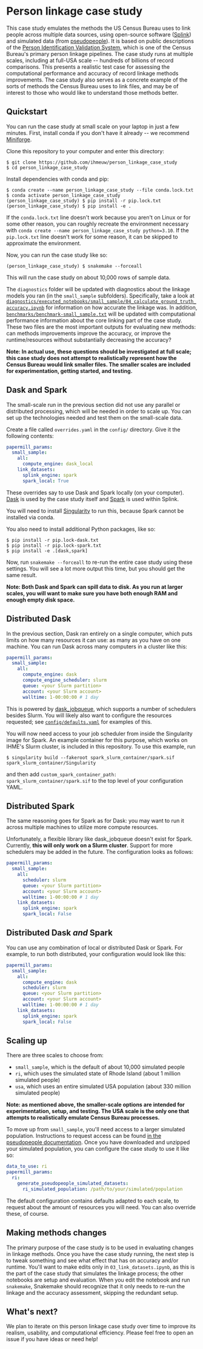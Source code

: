 # Person linkage case study

This case study emulates the methods the US Census Bureau
uses to link people across multiple data sources,
using open-source software
([Splink](https://moj-analytical-services.github.io/splink/index.html))
and simulated data (from [pseudopeople](https://pseudopeople.readthedocs.io/en/latest/)).
It is based on public descriptions of the [Person Identification Validation System](https://www.census.gov/about/adrm/linkage/projects/pvs.html),
which is one of the Census Bureau's primary person linkage pipelines.
The case study runs at multiple scales, including at full-USA scale --
hundreds of billions of record comparisons.
This presents a realistic test case for assessing the
computational performance and accuracy of record linkage methods improvements.
The case study also serves as a concrete example of the sorts of methods
the Census Bureau uses to link files, and may be of interest to those who would
like to understand those methods better.

## Quickstart

You can run the case study at small scale on your laptop in just a few minutes.
First, install conda if you don't have it already --
we recommend [Miniforge](https://github.com/conda-forge/miniforge).

Clone this repository to your computer and enter this directory:

```console
$ git clone https://github.com/ihmeuw/person_linkage_case_study
$ cd person_linkage_case_study
```

Install dependencies with conda and pip:

```console
$ conda create --name person_linkage_case_study --file conda.lock.txt
$ conda activate person_linkage_case_study
(person_linkage_case_study) $ pip install -r pip.lock.txt
(person_linkage_case_study) $ pip install -e .
```

If the `conda.lock.txt` line doesn't work because you aren't on Linux or for some other reason, you can roughly recreate
the environment necessary with `conda create --name person_linkage_case_study python=3.10`.
If the `pip.lock.txt` line doesn't work for some reason, it can be skipped to
approximate the environment.

Now, you can run the case study like so:

```console
(person_linkage_case_study) $ snakemake --forceall
```

This will run the case study on about 10,000 rows of sample data.

The `diagnostics` folder will be updated with diagnostics about the linkage models
you ran (in the `small_sample` subfolders).
Specifically, take a look at
[`diagnostics/executed_notebooks/small_sample/04_calculate_ground_truth_accuracy.ipynb`](./diagnostics/executed_notebooks/small_sample/04_calculate_ground_truth_accuracy.ipynb)
for information on how accurate the linkage was.
In addition, [`benchmarks/benchmark-small_sample.txt`](./benchmarks/benchmark-small_sample.txt)
will be updated with computational performance information about the core linking part
of the case study.
These two files are the most important outputs for evaluating new methods:
can methods improvements improve the accuracy, or improve the runtime/resources without
substantially decreasing the accuracy?

**Note: In actual use, these questions should be investigated at full scale; this case study
does not attempt to realistically represent how the Census Bureau would link smaller files.
The smaller scales are included for experimentation, getting started, and testing.**

## Dask and Spark

The small-scale run in the previous section did not use any parallel or distributed processing,
which will be needed in order to scale up.
You can set up the technologies needed and test them on the small-scale data.

Create a file called `overrides.yaml` in the `config/` directory. Give it the following contents:

```yaml
papermill_params:
  small_sample:
    all:
      compute_engine: dask_local
    link_datasets:
      splink_engine: spark
      spark_local: True
```

These overrides say to use Dask and Spark locally (on your computer).
[Dask](https://www.dask.org/) is used by the case study itself and
[Spark](https://spark.apache.org/) is used within Splink.

You will need to install [Singularity](https://docs.sylabs.io/guides/latest/user-guide/) to run this, because Spark cannot
be installed via conda.

You also need to install additional Python packages, like so:

```console
$ pip install -r pip.lock-dask.txt
$ pip install -r pip.lock-spark.txt
$ pip install -e .[dask,spark]
```

Now, run `snakemake --forceall` to re-run the entire case study using these settings.
You will see a lot more output this time, but you should get the same result.

**Note: Both Dask and Spark can spill data to disk. As you run at larger scales,
you will want to make sure you have both enough RAM and enough empty disk space.**

## Distributed Dask

In the previous section, Dask ran entirely on a single computer, which puts limits
on how many resources it can use: as many as you have on one machine.
You can run Dask across many computers in a cluster like this:

```yaml
papermill_params:
  small_sample:
    all:
      compute_engine: dask
      compute_engine_scheduler: slurm
      queue: <your Slurm partition>
      account: <your Slurm account>
      walltime: 1-00:00:00 # 1 day
```

This is powered by [dask_jobqueue](https://jobqueue.dask.org/en/latest/), which supports a number of schedulers besides
Slurm.
You will likely also want to configure the resources requested; see [`config/defaults.yaml`](./config/defaults.yaml)
for examples of this.

You will now need access to your job scheduler from inside the Singularity image for Spark.
An example container for this purpose, which works on IHME's Slurm cluster, is included in
this repository. To use this example, run

```console
$ singularity build --fakeroot spark_slurm_container/spark.sif spark_slurm_container/Singularity
```

and then add `custom_spark_container_path: spark_slurm_container/spark.sif` to the top
level of your configuration YAML.

## Distributed Spark

The same reasoning goes for Spark as for Dask: you may want to run it across multiple machines
to utilize more compute resources.

Unfortunately, a flexible library like dask_jobqueue doesn't exist for Spark.
Currently, **this will only work on a Slurm cluster**.
Support for more schedulers may be added in the future.
The configuration looks as follows:

```yaml
papermill_params:
  small_sample:
    all:
      scheduler: slurm
      queue: <your Slurm partition>
      account: <your Slurm account>
      walltime: 1-00:00:00 # 1 day
    link_datasets:
      splink_engine: spark
      spark_local: False
```

## Distributed Dask *and* Spark

You can use any combination of local or distributed Dask or Spark.
For example, to run both distributed, your configuration would look like this:

```yaml
papermill_params:
  small_sample:
    all:
      compute_engine: dask
      scheduler: slurm
      queue: <your Slurm partition>
      account: <your Slurm account>
      walltime: 1-00:00:00 # 1 day
    link_datasets:
      splink_engine: spark
      spark_local: False
```

## Scaling up

There are three scales to choose from:

- `small_sample`, which is the default of about 10,000 simulated people
- `ri`, which uses the simulated state of Rhode Island (about 1 million simulated people)
- `usa`, which uses an entire simulated USA population (about 330 million simulated people)

**Note: as mentioned above, the smaller-scale options are intended for experimentation, setup, and testing.
The USA scale is the only one that attempts to realistically emulate Census Bureau processes.**

To move up from `small_sample`, you'll need access to a larger simulated population.
Instructions to request access can be found [in the pseudopeople documentation](https://pseudopeople.readthedocs.io/en/latest/simulated_populations/index.html).
Once you have downloaded and unzipped your simulated population, you can configure
the case study to use it like so:

```yaml
data_to_use: ri
papermill_params:
  ri:
    generate_pseudopeople_simulated_datasets:
      ri_simulated_population: /path/to/your/simulated/population
```

The default configuration contains defaults adapted to each scale, to request
about the amount of resources you will need.
You can also override these, of course.

## Making methods changes

The primary purpose of the case study is to be used in evaluating changes in linkage methods.
Once you have the case study running, the next step is to tweak something and
see what effect that has on accuracy and/or runtime.
You'll want to make edits only in `03_link_datasets.ipynb`, as this is the part of the
case study that simulates the linkage process; the other notebooks are setup and evaluation.
When you edit the notebook and run `snakemake`, Snakemake should recognize that it only needs
to re-run the linkage and the accuracy assessment, skipping the redundant setup.

## What's next?

We plan to iterate on this person linkage case study over time to improve its realism,
usability, and computational efficiency.
Please feel free to open an issue if you have ideas or need help!
